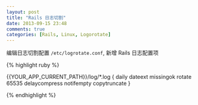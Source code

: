 ```yaml
---
layout: post
title: "Rails 日志切割"
date: 2013-09-15 23:48
comments: true
categories: [Rails, Linux, Logorotate]
---
```


编辑日志切割配置 `/etc/logrotate.conf`, 新增 Rails 日志配置项

{% highlight ruby %}

{{YOUR_APP_CURRENT_PATH}}/log/*.log {
  daily
  dateext
  missingok
  rotate 65535
  delaycompress
  notifempty
  copytruncate
}

{% endhighlight %}
